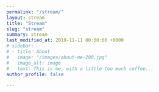 ```yaml
---
permalink: "/stream/"
layout: stream
title: "Stream"
slug: "stream"
summary: stream
last_modified_at: 2019-11-11 00:00:00 +0000
# sidebar:
# - title: About
#   image: "/images/about-me-200.jpg"
#   image_alt: image
#   text: This is me, with a little too much coffee...
author_profile: false

---
```

